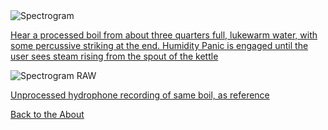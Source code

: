 <!---layout: page
title: "Demos"
permalink: /demos/--->


<img src="/demos/three quarters full boil from lukewarm HUMIDITY PANIC YES.png" alt="Spectrogram">

 <a href="https://github.com/kaseypocius/MUMT306-MagicMappedKettle/blob/master/docs/demos/three%20quarters%20full%20boil%20from%20lukewarm%20HUMIDITY%20PANIC%20YES.wav?raw=true"> Hear a processed boil from about three quarters full, lukewarm water, with some percussive striking at the end. Humidity Panic is engaged until the user sees steam rising from the spout of the kettle</a>

<img src="/demos/three quarters full boil from lukewarm HUMIDITY PANIC YES RAW.png" alt="Spectrogram RAW">

 <a href="https://github.com/kaseypocius/MUMT306-MagicMappedKettle/blob/master/docs/demos/three%20quarters%20full%20boil%20from%20lukewarm%20HUMIDITY%20PANIC%20YES%20RAW.wav?raw=true"> Unprocessed hydrophone recording of same boil, as reference</a>

 <a href="https://kaseypocius.github.io/MUMT306-MagicMappedKettle/about"> Back to the About</a>
